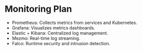 # Monitoring Plan

- Prometheus: Collects metrics from services and Kubernetes.
- Grafana: Visualizes metrics dashboards.
- Elastic + Kibana: Centralized log management.
- Mezmo: Real-time log streaming.
- Falco: Runtime security and intrusion detection.
